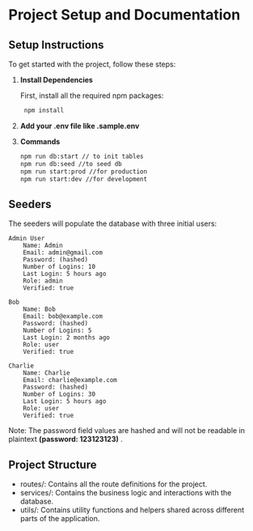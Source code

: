 # Project Setup and Documentation

## Setup Instructions

To get started with the project, follow these steps:

1. **Install Dependencies**
    
   First, install all the required npm packages:
   ```bash
    npm install  
    ```
2. **Add your .env file like .sample.env**

3. **Commands**
    ```bash
    npm run db:start // to init tables
    npm run db:seed //to seed db
    npm run start:prod //for production 
    npm run start:dev //for development
    ```
## Seeders

The seeders will populate the database with three initial users:

    Admin User
        Name: Admin
        Email: admin@gmail.com
        Password: (hashed)
        Number of Logins: 10
        Last Login: 5 hours ago
        Role: admin
        Verified: true

    Bob
        Name: Bob
        Email: bob@example.com
        Password: (hashed)
        Number of Logins: 5
        Last Login: 2 months ago
        Role: user
        Verified: true

    Charlie
        Name: Charlie
        Email: charlie@example.com
        Password: (hashed)
        Number of Logins: 30
        Last Login: 5 hours ago
        Role: user
        Verified: true

Note: The password field values are hashed and will not be readable in plaintext **(password: 123123123)** .
## Project Structure
- routes/: Contains all the route definitions for the project.
- services/: Contains the business logic and interactions with the database.
- utils/: Contains utility functions and helpers shared across different parts of the application.

